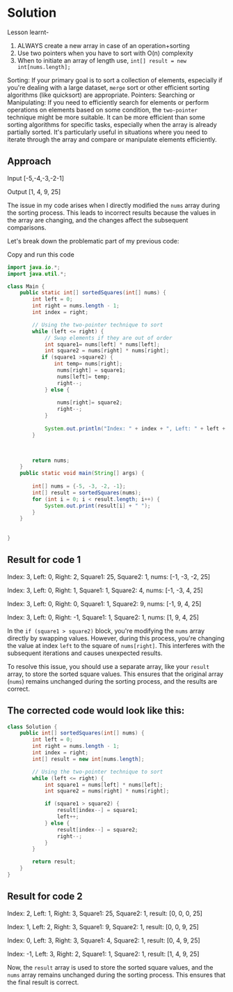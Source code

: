 # Solution 

Lesson learnt- 
1. ALWAYS create a new array in case of an operation+sorting
2. Use two pointers when you have to sort with O(n) complexity
3. When to initiate an array of length use, `int[] result = new int[nums.length];`


Sorting: If your primary goal is to sort a collection of elements, especially if you're dealing with a large dataset, `merge` sort or other efficient sorting algorithms (like quicksort) are appropriate.
Pointers: Searching or Manipulating: If you need to efficiently search for elements or perform operations on elements based on some condition, the `two-pointer` technique might be more suitable.
It can be more efficient than some sorting algorithms for specific tasks, especially when the array is already partially sorted.
It's particularly useful in situations where you need to iterate through the array and compare or manipulate elements efficiently.


## Approach

Input [-5,-4,-3,-2-1]

Output  [1, 4, 9, 25]


The issue in my code arises when I directly modified the `nums` array during the sorting process. This leads to incorrect results because the values in the array are changing, and the changes affect the subsequent comparisons.

Let's break down the problematic part of my previous code:

Copy and run this code 

```java
import java.io.*;
import java.util.*;

class Main {
    public static int[] sortedSquares(int[] nums) {
        int left = 0;
        int right = nums.length - 1;
        int index = right;

        // Using the two-pointer technique to sort
        while (left <= right) {
            // Swap elements if they are out of order
            int square1= nums[left] * nums[left];
            int square2 = nums[right] * nums[right];
           if (square1 >square2) {
               int temp= nums[right];
                nums[right] = square1;
                nums[left]= temp;
                right--;
            } else {
                
                nums[right]= square2;
                right--;
            }
            
            System.out.println("Index: " + index + ", Left: " + left + ", Right: " + right + ", Square1: " + square1 + ", Square2: " + square2 + ", nums: " + Arrays.toString(nums));
        }

        

        return nums;
    }
    public static void main(String[] args) {
        
        int[] nums = {-5, -3, -2, -1};
        int[] result = sortedSquares(nums);
        for (int i = 0; i < result.length; i++) {
            System.out.print(result[i] + " ");
        }
    }
    
    
}

```
## Result for code 1 

Index: 3, Left: 0, Right: 2, Square1: 25, Square2: 1, nums: [-1, -3, -2, 25]


Index: 3, Left: 0, Right: 1, Square1: 1, Square2: 4, nums: [-1, -3, 4, 25]


Index: 3, Left: 0, Right: 0, Square1: 1, Square2: 9, nums: [-1, 9, 4, 25]


Index: 3, Left: 0, Right: -1, Square1: 1, Square2: 1, nums: [1, 9, 4, 25]



In the `if (square1 > square2)` block, you're modifying the `nums` array directly by swapping values. However, during this process, you're changing the value at index `left` to the square of `nums[right]`. This interferes with the subsequent iterations and causes unexpected results.

To resolve this issue, you should use a separate array, like your `result` array, to store the sorted square values. This ensures that the original array (`nums`) remains unchanged during the sorting process, and the results are correct.

## The corrected code would look like this:

```java
class Solution {
    public int[] sortedSquares(int[] nums) {
        int left = 0;
        int right = nums.length - 1;
        int index = right;
        int[] result = new int[nums.length];

        // Using the two-pointer technique to sort
        while (left <= right) {
            int square1 = nums[left] * nums[left];
            int square2 = nums[right] * nums[right];

            if (square1 > square2) {
                result[index--] = square1;
                left++;
            } else {
                result[index--] = square2;
                right--;
            }
        }

        return result;
    }
}
```
## Result for code 2 

Index: 2, Left: 1, Right: 3, Square1: 25, Square2: 1, result: [0, 0, 0, 25]

Index: 1, Left: 2, Right: 3, Square1: 9, Square2: 1, result: [0, 0, 9, 25]

Index: 0, Left: 3, Right: 3, Square1: 4, Square2: 1, result: [0, 4, 9, 25]

Index: -1, Left: 3, Right: 2, Square1: 1, Square2: 1, result: [1, 4, 9, 25]



Now, the `result` array is used to store the sorted square values, and the `nums` array remains unchanged during the sorting process. This ensures that the final result is correct.
